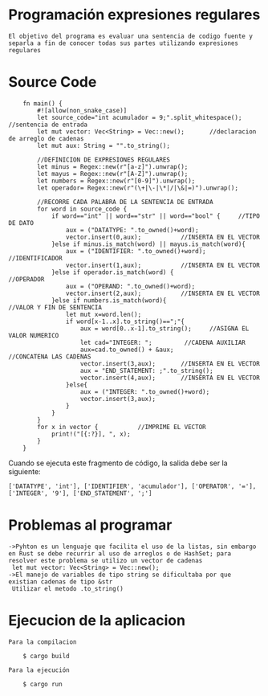 # Programación expresiones regulares
    El objetivo del programa es evaluar una sentencia de codigo fuente y separla a fin de conocer todas sus partes utilizando expresiones regulares 
# Source Code
        fn main() {
            #![allow(non_snake_case)]
            let source_code="int acumulador = 9;".split_whitespace();     //sentencia de entrada
            let mut vector: Vec<String> = Vec::new();       //declaracion de arreglo de cadenas
            let mut aux: String = "".to_string();       

            //DEFINICION DE EXPRESIONES REGULARES
            let minus = Regex::new(r"[a-z]").unwrap(); 
            let mayus = Regex::new(r"[A-Z]").unwrap();
            let numbers = Regex::new(r"[0-9]").unwrap();
            let operador= Regex::new(r"(\+|\-|\*|/|\&|=)").unwrap();
            
            //RECORRE CADA PALABRA DE LA SENTENCIA DE ENTRADA
            for word in source_code {
                if word=="int" || word=="str" || word=="bool" {     //TIPO DE DATO
                    aux = ("DATATYPE: ".to_owned()+word);
                    vector.insert(0,aux);           //INSERTA EN EL VECTOR
                }else if minus.is_match(word) || mayus.is_match(word){  
                    aux = ("IDENTIFIER: ".to_owned()+word);         //IDENTIFICADOR
                    vector.insert(1,aux);           //INSERTA EN EL VECTOR
                }else if operador.is_match(word) {                  //OPERADOR
                    aux = ("OPERAND: ".to_owned()+word);
                    vector.insert(2,aux);           //INSERTA EN EL VECTOR
                }else if numbers.is_match(word){                    //VALOR Y FIN DE SENTENCIA
                    let mut x=word.len();
                    if word[x-1..x].to_string()==";"{
                        aux = word[0..x-1].to_string();     //ASIGNA EL VALOR NUMERICO
                        let cad="INTEGER: ";         //CADENA AUXILIAR
                        aux=cad.to_owned() + &aux;                //CONCATENA LAS CADENAS
                        vector.insert(3,aux);       //INSERTA EN EL VECTOR
                        aux = "END_STATEMENT: ;".to_string();
                        vector.insert(4,aux);       //INSERTA EN EL VECTOR
                    }else{
                        aux = ("INTEGER: ".to_owned()+word);
                        vector.insert(3,aux);
                    }
                }
            } 
            for x in vector {           //IMPRIME EL VECTOR
                print!("[{:?}], ", x);
            }
        }
        
Cuando se ejecuta este fragmento de código, la salida debe ser la siguiente:

    ['DATATYPE', 'int'], ['IDENTIFIER', 'acumulador'], ['OPERATOR', '='], ['INTEGER', '9'], ['END_STATEMENT', ';']

# Problemas al programar
    ->Pyhton es un lenguaje que facilita el uso de la listas, sin embargo en Rust se debe recurrir al uso de arreglos o de HashSet; para resolver este problema se utilizo un vector de cadenas
     let mut vector: Vec<String> = Vec::new();
    ->El manejo de variables de tipo string se dificultaba por que existian cadenas de tipo &str
     Utilizar el metodo .to_string() 
  
# Ejecucion de la aplicacion

    Para la compilacion

        $ cargo build

    Para la ejecución

        $ cargo run

